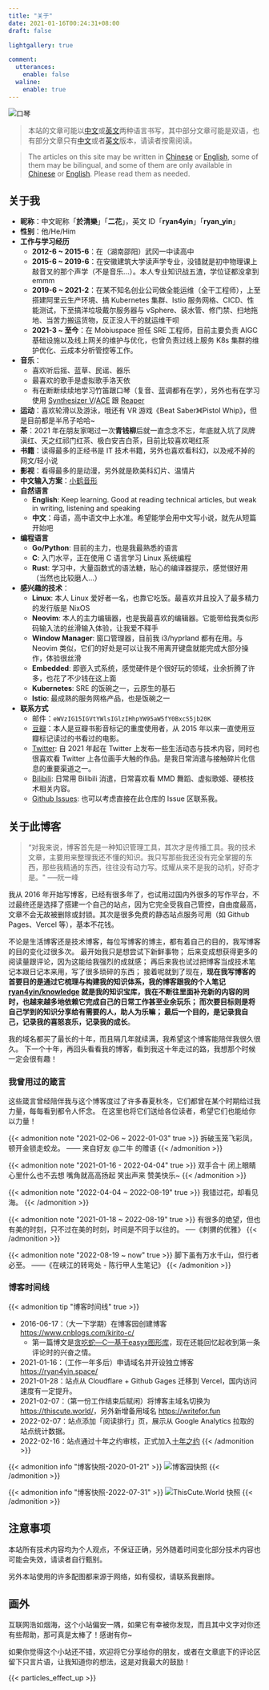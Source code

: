 ```yaml
---
title: "关于"
date: 2021-01-16T00:24:31+08:00
draft: false

lightgallery: true

comment:
  utterances:
    enable: false
  waline:
    enable: true
---
```


![口琴](harmonica.webp)

>本站的文章可能以[中文](https://thiscute.world/zh-cn/)或[英文](https://thiscute.world/en/)两种语言书写，其中部分文章可能是双语，也有部分文章只有[中文](https://thiscute.world/zh-cn/)或者[英文](https://thiscute.world/en/)版本，请读者按需阅读。

>The articles on this site may be written in [Chinese](https://thiscute.world/zh-cn/) or [English](https://thiscute.world/en/), some of them may be bilingual, and some of them are only available in [Chinese](https://thiscute.world/zh-cn/) or [English](https://thiscute.world/en/). Please read them as needed.

## 关于我

- **昵称**：中文昵称「**於清樂**」「**二花**」，英文 ID「**ryan4yin**」「**ryan_yin**」
- **性别**：他/He/Him
- **工作与学习经历**
  - **2012-6 ~ 2015-6**：在（湖南邵阳）武冈一中读高中
  - **2015-6 ~ 2019-6**：在安徽建筑大学读声学专业，没错就是初中物理课上敲音叉的那个声学（不是音乐...）。本人专业知识战五渣，学位证都没拿到 emmm
  - **2019-6 ~ 2021-2**：在某不知名创业公司做全能运维（全干工程师），上至搭建阿里云生产环境、搞 Kubernetes 集群、Istio 服务网格、CICD、性能测试，下至搞洋垃圾戴尔服务器与 vSphere、装水管、修门禁、扫地拖地、当苦力搬运货物，反正没人干的就运维干呗
  - **2021-3 ~ 至今**：在 Mobiuspace 担任 SRE 工程师，目前主要负责 AIGC 基础设施以及线上网关的维护与优化，也曾负责过线上服务 K8s 集群的维护优化、云成本分析管控等工作。
- **音乐**：
  - 喜欢听后摇、蓝草、民谣、器乐
  - 最喜欢的歌手是虚拟歌手洛天依
  - 有在断断续续地学习竹笛跟口琴（复音、蓝调都有在学），另外也有在学习使用 [Synthesizer V](https://dreamtonics.com/en/synthesizerv/)/[ACE](https://space.bilibili.com/418030) 跟 [Reaper](https://www.reaper.fm)
- **运动**：喜欢轮滑以及游泳，哦还有 VR 游戏《Beat Saber》《Pistol Whip》，但是目前都是半吊子哈哈~
- **茶**：2021 年在朋友家喝过一次**青钱柳**后就一直念念不忘，年底就入坑了凤牌滇红、天之红祁门红茶、极白安吉白茶，目前比较喜欢喝红茶
- **书籍**：读得最多的正经书是 IT 技术书籍，另外也喜欢看科幻，以及戒不掉的网文/轻小说
- **影视**：看得最多的是动漫，另外就是欧美科幻片、温情片
- **中文输入方案**：[小鹤音形](https://flypy.com/)
- **自然语言**
  - **English**: Keep learning. Good at reading technical articles, but weak in writing, listening and speaking
  - **中文**：母语，高中语文中上水准。希望能学会用中文写小说，就先从短篇开始吧
- **编程语言**
  - **Go/Python**: 目前的主力，也是我最熟悉的语言
  - **C**: 入门水平，正在使用 C 语言学习 Linux 系统编程
  - **Rust**: 学习中，大量函数式的语法糖，贴心的编译器提示，感觉很好用（当然也比较磨人...）
- **感兴趣的技术**：
  - **Linux**: 本人 Linux 爱好者一名，也靠它吃饭。最喜欢并且投入了最多精力的发行版是 NixOS
  - **Neovim**: 本人的主力编辑器，也是我最喜欢的编辑器。它能带给我类似形码输入法的丝滑输入体验，让我爱不释手
  - **Window Manager**: 窗口管理器，目前我 i3/hyprland 都有在用。与 Neovim 类似，它们的好处是可以让我不用离开键盘就能完成大部分操作，体验很丝滑
  - **Embedded**: 即嵌入式系统，感觉硬件是个很好玩的领域，业余折腾了许多，也花了不少钱在这上面
  - **Kubernetes**: SRE 的饭碗之一，云原生的基石
  - **Istio**: 最成熟的服务网格产品，也是饭碗之一
- **联系方式**
  - 邮件：`eWVzIG15IGVtYWlsIGlzIHhpYW95aW5fY0BxcS5jb20K`
  - [豆瓣](https://www.douban.com/people/kirito_c)：本人是豆瓣书影音标记的重度使用者，从 2015 年以来一直使用豆瓣标记读过的书看过的电影。
  - [Twitter](https://twitter.com/ryan4yin): 自 2021 年起在 Twitter 上发布一些生活动态与技术内容，同时也很喜欢看 Twitter 上各位画手大触的作品。是我日常消遣与接触碎片化信息的重要渠道之一。
  - [Bilibili](https://space.bilibili.com/12278805): 日常用 Bilibili 消遣，日常喜欢看 MMD 舞蹈、虚拟歌姬、硬核技术相关内容。
  - [Github Issues](https://github.com/ryan4yin/thiscute.world/issues): 也可以考虑直接在此仓库的 Issue 区联系我。

## 关于此博客

>“对我来说，博客首先是一种知识管理工具，其次才是传播工具。我的技术文章，主要用来整理我还不懂的知识。我只写那些我还没有完全掌握的东西，那些我精通的东西，往往没有动力写。炫耀从来不是我的动机，好奇才是。"   ──阮一峰

我从 2016 年开始写博客，已经有很多年了，也试用过国内外很多的写作平台，不过最终还是选择了搭建一个自己的站点，因为它完全受我自己管控，自由度最高，文章不会无故被删除或封锁。其次是很多免费的静态站点服务可用（如 Github Pages、Vercel 等），基本不花钱。

不论是生活博客还是技术博客，每位写博客的博主，都有着自己的目的，我写博客的目的变化过很多次。
最开始我只是想尝试下新鲜事物；
后来变成想获得更多的阅读量跟评论，因为这能给我强烈的成就感；
再后来我也试过把博客当成技术笔记本跟日记本来用，写了很多琐碎的东西；
接着呢就到了现在，**现在我写博客的首要目的是通过它梳理与构建我的知识体系，我的博客跟我的个人笔记 [ryan4yin/knowledge](https://github.com/ryan4yin/knowledge) 就是我的知识宝库，我在不断往里面补充新的内容的同时，也越来越多地依赖它完成自己的日常工作甚至业余玩乐；
而次要目标则是将自己学到的知识分享给有需要的人，助人为乐嘛；
最后一个目的，是记录我自己，记录我的喜怒哀乐，记录我的成长**。

我的域名都买了最长的十年，而且隔几年就续满，我希望这个博客能陪伴我很久很久。
下一个十年，再回头看看我的博客，看到我这十年走过的路，我想那个时候一定会很有趣！

### 我曾用过的箴言

这些箴言曾经陪伴我与这个博客度过了许多春夏秋冬，它们都曾在某个时期给过我力量，每每看到都令人怀念。
在这里也将它们送给各位读者，希望它们也能给你以力量！

{{< admonition note "2021-02-06 ~ 2022-01-03" true >}}
拆破玉笼飞彩凤，顿开金锁走蛟龙。  —— 来自好友 @二牛 的赠语
{{< /admonition >}}

{{< admonition note "2021-01-16 - 2022-04-04" true >}}
双手合十 闭上眼睛 心里什么也不去想 嘴角就高高扬起 笑出声来 赞美快乐~
{{< /admonition >}}

{{< admonition note "2022-04-04 ~ 2022-08-19" true >}}
我错过花，却看见海。
{{< /admonition >}}

{{< admonition note "2021-01-18 ~ 2022-08-19" true >}}
有很多的绝望，但也有美的时刻，只不过在美的时刻，时间是不同于以往的。 ──《刺猬的优雅》
{{< /admonition >}}

{{< admonition note "2022-08-19 ~ now" true >}}
脚下虽有万水千山，但行者必至。 ——《在峡江的转弯处 - 陈行甲人生笔记》
{{< /admonition >}}


### 博客时间线

{{< admonition tip "博客时间线" true >}}
- 2016-06-17：（大一下学期）在博客园创建博客 <https://www.cnblogs.com/kirito-c/>
  - 第一篇博文是[贪吃蛇—C—基于easyx图形库](https://www.cnblogs.com/kirito-c/p/5595355.html)，现在还能回忆起收到第一条评论时的兴奋之情。
- 2021-01-16：（工作一年多后）申请域名并开设独立博客 <https://ryan4yin.space/>
- 2021-01-28：站点从 Cloudflare + Github Gages 迁移到 Vercel，国内访问速度有一定提升。
- 2021-02-07：（第一份工作结束后赋闲）将博客主域名切换为 <https://thiscute.world/>，另外新增备用域名 <https://writefor.fun>
- 2022-02-07：站点添加「阅读排行」页，展示从 Google Analytics 拉取的站点统计数据。
- 2022-02-16：站点通过十年之约审核，正式加入[十年之约](https://foreverblog.cn/)
{{< /admonition >}}

{{< admonition info "博客快照-2020-01-21" >}}
![](/images/about/cnblog-2020-01-21.webp "博客园快照")
{{< /admonition >}}

{{< admonition info "博客快照-2022-07-31" >}}
![](/images/about/thiscute.world-2022-07-31.webp "ThisCute.World 快照")
{{< /admonition >}}

## 注意事项

本站所有技术内容均为个人观点，不保证正确，另外随着时间变化部分技术内容也可能会失效，请读者自行甄别。

另外本站使用的许多配图都来源于网络，如有侵权，请联系我删除。

## 画外

互联网浩如烟海，这个小站偏安一隅，如果它有幸被你发现，而且其中文字对你还有些帮助，那可真是太棒了！感谢有你~

如果你觉得这个小站还不错，欢迎将它分享给你的朋友，或者在文章底下的评论区留下只言片语，让我知道你的想法，这是对我最大的鼓励！

{{< particles_effect_up  >}}

